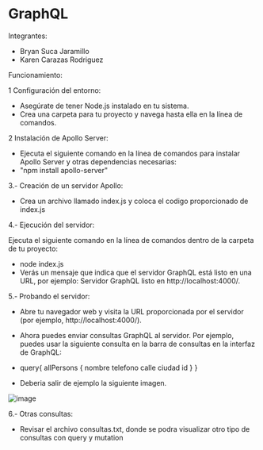 # GraphQL

Integrantes: 

- Bryan Suca Jaramillo
- Karen Carazas Rodriguez

Funcionamiento:

1 Configuración del entorno:

  - Asegúrate de tener Node.js instalado en tu sistema.
  - Crea una carpeta para tu proyecto y navega hasta ella en la línea de comandos.

2 Instalación de Apollo Server:

- Ejecuta el siguiente comando en la línea de comandos para instalar Apollo Server y otras dependencias necesarias:
- "npm install apollo-server"

3.- Creación de un servidor Apollo:

- Crea un archivo llamado index.js y coloca el codigo proporcionado de index.js

4.- Ejecución del servidor:

Ejecuta el siguiente comando en la línea de comandos dentro de la carpeta de tu proyecto:

- node index.js
- Verás un mensaje que indica que el servidor GraphQL está listo en una URL, por ejemplo: Servidor GraphQL listo en http://localhost:4000/.

5.- Probando el servidor:

- Abre tu navegador web y visita la URL proporcionada por el servidor (por ejemplo, http://localhost:4000/).
- Ahora puedes enviar consultas GraphQL al servidor. Por ejemplo, puedes usar la siguiente consulta en la barra de consultas en la interfaz de GraphQL:
- query{
  allPersons {
    nombre 
    telefono
    calle
    ciudad
    id
  }
}

- Deberia salir de ejemplo la siguiente imagen.

![image](https://github.com/bryansucabs/GraphQL/assets/103225730/062186b0-2380-4e68-8bee-146296751d23)

6.- Otras consultas:
- Revisar el archivo consultas.txt, donde se podra visualizar otro tipo de consultas con query y mutation
